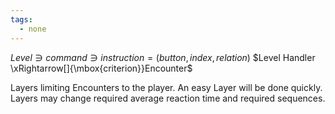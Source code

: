 ```yaml
---
tags:
  - none
---
```


$Level \ni command \ni instruction = (button,index, relation)$
$Level Handler \xRightarrow[]{\mbox{criterion}}Encounter$

Layers limiting Encounters to the player. An easy Layer will be done quickly.
Layers may change required average reaction time and required sequences.
